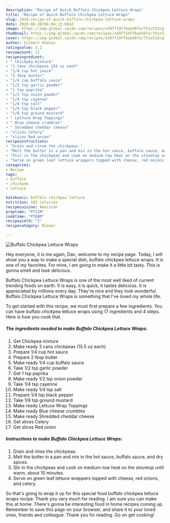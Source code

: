 ```yaml
---
description: "Recipe of Quick Buffalo Chickpea Lettuce Wraps"
title: "Recipe of Quick Buffalo Chickpea Lettuce Wraps"
slug: 1919-recipe-of-quick-buffalo-chickpea-lettuce-wraps
date: 2020-08-26T06:04:23.684Z
image: https://img-global.cpcdn.com/recipes/a397f19ff6abd97a/751x532cq70/buffalo-chickpea-lettuce-wraps-recipe-main-photo.jpg
thumbnail: https://img-global.cpcdn.com/recipes/a397f19ff6abd97a/751x532cq70/buffalo-chickpea-lettuce-wraps-recipe-main-photo.jpg
cover: https://img-global.cpcdn.com/recipes/a397f19ff6abd97a/751x532cq70/buffalo-chickpea-lettuce-wraps-recipe-main-photo.jpg
author: Gilbert Hudson
ratingvalue: 3.2
reviewcount: 11
recipeingredient:
- " Chickpea mixture"
- "3 cans chickpeas 155 oz each"
- "1/4 cup hot sauce"
- "2 tbsp butter"
- "1/4 cup buffalo sauce"
- "1/2 tsp garlic powder"
- "1 tsp paprika"
- "1/2 tsp onion powder"
- "1/4 tsp cayenne"
- "1/4 tsp salt"
- "1/4 tsp black pepper"
- "1/8 tsp ground mustard"
- " Lettuce Wrap Toppings"
- " Blue cheese crumbles"
- " Shredded cheddar cheese"
- "slices Celery"
- "slices Red onion"
recipeinstructions:
- "Drain and rinse the chickpeas."
- "Melt the butter in a pan and mix in the hot sauce, buffalo sauce, and dry spices."
- "Stir in the chickpeas and cook on medium-low heat on the stovetop until warm, about 10 minutes."
- "Serve on green leaf lettuce wrappers topped with cheese, red onions, and celery."
categories:
- Recipe
tags:
- buffalo
- chickpea
- lettuce

katakunci: buffalo chickpea lettuce 
nutrition: 102 calories
recipecuisine: American
preptime: "PT21M"
cooktime: "PT60M"
recipeyield: "2"
recipecategory: Dinner

---
```



![Buffalo Chickpea Lettuce Wraps](https://img-global.cpcdn.com/recipes/a397f19ff6abd97a/751x532cq70/buffalo-chickpea-lettuce-wraps-recipe-main-photo.jpg)

Hey everyone, it is me again, Dan, welcome to my recipe page. Today, I will show you a way to make a special dish, buffalo chickpea lettuce wraps. It is one of my favorites. For mine, I am going to make it a little bit tasty. This is gonna smell and look delicious.

Buffalo Chickpea Lettuce Wraps is one of the most well liked of current trending foods on earth. It is easy, it is quick, it tastes delicious. It is appreciated by millions every day. They're nice and they look wonderful. Buffalo Chickpea Lettuce Wraps is something that I've loved my whole life.




To get started with this recipe, we must first prepare a few ingredients. You can have buffalo chickpea lettuce wraps using 17 ingredients and 4 steps. Here is how you cook that.

<!--inarticleads1-->

##### The ingredients needed to make Buffalo Chickpea Lettuce Wraps:

1. Get  Chickpea mixture
1. Make ready 3 cans chickpeas (15.5 oz each)
1. Prepare 1/4 cup hot sauce
1. Prepare 2 tbsp butter
1. Make ready 1/4 cup buffalo sauce
1. Take 1/2 tsp garlic powder
1. Get 1 tsp paprika
1. Make ready 1/2 tsp onion powder
1. Take 1/4 tsp cayenne
1. Make ready 1/4 tsp salt
1. Prepare 1/4 tsp black pepper
1. Take 1/8 tsp ground mustard
1. Make ready  Lettuce Wrap Toppings
1. Make ready  Blue cheese crumbles
1. Make ready  Shredded cheddar cheese
1. Get slices Celery
1. Get slices Red onion




<!--inarticleads2-->

##### Instructions to make Buffalo Chickpea Lettuce Wraps:

1. Drain and rinse the chickpeas.
1. Melt the butter in a pan and mix in the hot sauce, buffalo sauce, and dry spices.
1. Stir in the chickpeas and cook on medium-low heat on the stovetop until warm, about 10 minutes.
1. Serve on green leaf lettuce wrappers topped with cheese, red onions, and celery.




So that's going to wrap it up for this special food buffalo chickpea lettuce wraps recipe. Thank you very much for reading. I am sure you can make this at home. There's gonna be interesting food in home recipes coming up. Remember to save this page on your browser, and share it to your loved ones, friends and colleague. Thank you for reading. Go on get cooking!
